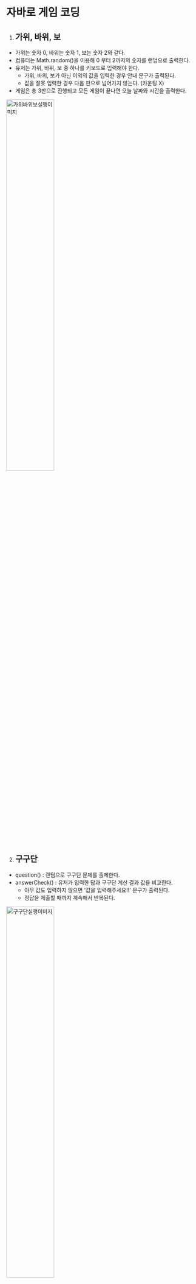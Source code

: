 # 자바로 게임 코딩

1. ## 가위, 바위, 보

- 가위는 숫자 0, 바위는 숫자 1, 보는 숫자 2와 같다.
- 컴퓨터는 Math.random()을 이용해 0 부터 2까지의 숫자를 랜덤으로 출력한다.
- 유저는 가위, 바위, 보 중 하나를 키보드로 입력해야 한다.
  - 가위, 바위, 보가 아닌 이외의 값을 입력한 경우 안내 문구가 출력된다.
  - 값을 잘못 입력한 경우 다음 판으로 넘어가지 않는다. (카운팅 X)
- 게임은 총 3판으로 진행되고 모든 게임이 끝나면 오늘 날짜와 시간을 출력한다.
<img src="https://user-images.githubusercontent.com/47530310/57128298-ec330280-6dcd-11e9-8f62-eeb40063a5f4.PNG" alt="가위바위보실행이미지" width="50%">

2. ## 구구단

- question() : 랜덤으로 구구단 문제를 출제한다.
- answerCheck() : 유저가 입력한 답과 구구단 계산 결과 값을 비교한다.
  - 아무 값도 입력하지 않으면 '값을 입력해주세요!!' 문구가 출력된다.
  - 정답을 제출할 때까지 계속해서 반복된다.
<img src="https://user-images.githubusercontent.com/47530310/57128719-484a5680-6dcf-11e9-88a4-2cf2804e18a5.PNG" alt="구구단실행이미지" width="50%">

3. ## 숫자 야구 게임
- 컴퓨터가 랜덤으로 숫자 3개를 출력하면, 유저가 이 숫자를 모두 맞추는 게임이다.
- 숫자뿐 아니라 위치까지 정확히 맞춰야 한다.
  - 숫자만 맞춘 경우 ball++;
  - 숫자와 위치를 맞춘 경우 strike++;
- 게임이 진행될 때마다 게임 횟수가 카운팅된다. count++;
- 게임 횟수가 5번 초과할 때까지 유저가 strike를 3개 얻지 못하면 COM WIN!
- 게임 횟수 5번 이내에 유저가 Strike를 3개 획득하면 USER WINE!
- comPlay() : 1부터 9까지의 중복되지 않은 숫자 3개를 랜덤으로 출력한다.
  - num1, num2, num3
- userPlay() : 유저가 1부터 9까지의 중복되지 않은 숫자 3개를 콤마로 구분하여 입력해야 한다.
  - 정규표현식으로 유효성 체크 : String regExp = "^[1-9]+,[1-9]+,[1-9]$";
<img src="https://user-images.githubusercontent.com/47530310/57343797-b4d2a600-717f-11e9-8770-b16074d44e39.png" alt="숫자야구게임실행이미지" width="50%">

3. ## 행멘 게임
- 영어 단어 맞추기 게임으로 글자 수만큼 ‘□’ 도형이 출력된다.
- 유저에게는 총 4번의 기회가 주어진다.
  - 알파벳 이외의 값을 입력한 경우 기회는 차감되지 않는다.
- prepare() : 영어단어가 입력된 파일을 읽어 들여 게임을 준비한다.
- test() : 읽어 들인 파일에서 랜덤으로 영어 단어 하나를 선택해 문제를 낸다.
  - wordsList.get(key); 
- answer() : 유저가 입력한 알파벳이 영어 단어에 포함되어 있으면 해당 자리를 알려준다.
  - 대/소문자 구분 없이 입력받을 수 있다. 
  - buffer.replace(index, index + 1, alphabet); 
<img src="https://user-images.githubusercontent.com/47530310/57595633-3449e600-7581-11e9-9909-bddd48b2a0ce.png" alt="행멘게임실행이미지" width="50%">

4. ## Swing을 이용한 계산기
- 사칙연산이 가능하다.
- createCal() : 계산기 레이아웃을 구성한다.
- 구현 기능
  - 중위 표현식 > 후위 표현식 변경 완료
  - 곱셈, 나눗셈 입력 시 소괄호 삽입
  - 초기화  기능
  - 연산자가 1개인 경우와  연산 우선순위가 서로 다른 계산식의 경우 연산 가능
<img src="https://user-images.githubusercontent.com/47530310/58337877-b68bb180-7e81-11e9-86e1-2cea638d8315.PNG" alt="계산기실행이미지" width="50%">

- 미구현 기능
  - 연산자가 2개 이상인 경우 계산 기능
  - 우선순위가 동일한 경우 계산 기능
